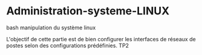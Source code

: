 # Administration-systeme-LINUX
bash manipulation  du système linux 

L'objectif de cette partie est de bien configurer les interfaces de réseaux de postes selon des configurations prédéfinies.
TP2
